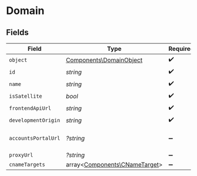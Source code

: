 # Domain


## Fields

| Field                                                                   | Type                                                                    | Required                                                                | Description                                                             |
| ----------------------------------------------------------------------- | ----------------------------------------------------------------------- | ----------------------------------------------------------------------- | ----------------------------------------------------------------------- |
| `object`                                                                | [Components\DomainObject](../../Models/Components/DomainObject.md)      | :heavy_check_mark:                                                      | N/A                                                                     |
| `id`                                                                    | *string*                                                                | :heavy_check_mark:                                                      | N/A                                                                     |
| `name`                                                                  | *string*                                                                | :heavy_check_mark:                                                      | N/A                                                                     |
| `isSatellite`                                                           | *bool*                                                                  | :heavy_check_mark:                                                      | N/A                                                                     |
| `frontendApiUrl`                                                        | *string*                                                                | :heavy_check_mark:                                                      | N/A                                                                     |
| `developmentOrigin`                                                     | *string*                                                                | :heavy_check_mark:                                                      | N/A                                                                     |
| `accountsPortalUrl`                                                     | *?string*                                                               | :heavy_minus_sign:                                                      | Null for satellite domains.<br/>                                        |
| `proxyUrl`                                                              | *?string*                                                               | :heavy_minus_sign:                                                      | N/A                                                                     |
| `cnameTargets`                                                          | array<[Components\CNameTarget](../../Models/Components/CNameTarget.md)> | :heavy_minus_sign:                                                      | N/A                                                                     |